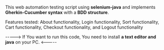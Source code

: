 This web automation testing script using **selenium-java** and implements **Gherkin-Cucumber syntax** with a **BDD structure**.

Features tested: About functionality, Login functionality, Sort functionality, Cart functionality, Checkout functionality, and Logout functionality

-----> If You want to run this code, You need to install **a text editor and java** on your PC. <-----
